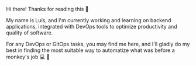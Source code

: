 Hi there! Thanks for reading this 👋

My name is Luís, and I'm currently working and learning on backend applications, integrated with DevOps tools to optimize productivity and quality of software.

For any DevOps or GitOps tasks, you may find me here, and I'll gladly do my best in finding the most suitable way to automatize what was before a monkey's job :computer: :monkey:

<!--
**luisrgpt/luisrgpt** is a ✨ _special_ ✨ repository because its `README.md` (this file) appears on your GitHub profile.

Here are some ideas to get you started:

- 🔭 I’m currently working on ...
- 🌱 I’m currently learning ...
- 👯 I’m looking to collaborate on ...
- 🤔 I’m looking for help with ...
- 💬 Ask me about ...
- 📫 How to reach me: ...
- 😄 Pronouns: ...
- ⚡ Fun fact: ...
-->
